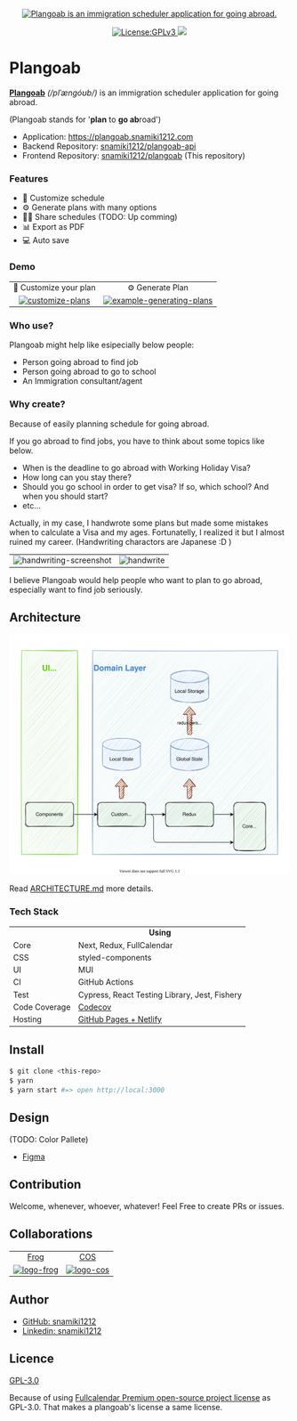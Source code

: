<p align="center">
  <a href="https://plangoab.snamiki1212.com">
    <img alt="Plangoab is an immigration scheduler application for going abroad." src="https://user-images.githubusercontent.com/26793088/114226819-f7332d80-9928-11eb-93f8-4f9919018bf6.png">
  </a>
</p>

<p align="center">
  <a align="center" href="https://github.com/snamiki1212/plangoab/blob/main/LICENSE.md">
    <img src="https://img.shields.io/badge/License-GPLv3-blue.svg" alt="License:GPLv3" />
  </a>
  <a align="center" href="https://codecov.io/gh/snamiki1212/plangoab">
    <img src="https://codecov.io/gh/snamiki1212/plangoab/branch/main/graph/badge.svg?token=PALDGS8QHD"/>
  </a>
</p>

# Plangoab

<b><a href="https://plangoab.snamiki1212.com">Plangoab</a></b> <i>(/plˈængóʊb/)</i> is an immigration scheduler application for going abroad.

(Plangoab stands for '<b>plan</b> to <b>go ab</b>road')

- Application: <a href="https://plangoab.snamiki1212.com">https://plangoab.snamiki1212.com</a>
- Backend Repository: [snamiki1212/plangoab-api](https://github.com/snamiki1212/plangoab-api)
- Frontend Repository: [snamiki1212/plangoab](https://github.com/snamiki1212/plangoab) (This repository)

### Features

- 📝 Customize schedule
- ⚙️ Generate plans with many options
- 💁‍♂️ Share schedules (TODO: Up comming)
- 📊 Export as PDF
- 💻 Auto save

### Demo

<table align="center">
  <tr align="center">
    <td>
      <span>📝 Customize your plan</span>
    </td>
    <td>
      <span>⚙️ Generate Plan</span>
    </td>
  </tr>
  <tr align="center">
    <td>
      <a href="https://plangoab.snamiki1212.com">
        <img
        src="https://user-images.githubusercontent.com/26793088/109248982-b37ecd00-779b-11eb-835a-21ba4d9e9e92.gif"
        alt="customize-plans">
      </a>
    </td>
    <td>
      <a href="https://plangoab.snamiki1212.com">
        <img src="https://user-images.githubusercontent.com/26793088/109247952-b8428180-7799-11eb-906f-44156c01746c.gif"
        alt="example-generating-plans">
      </a>
    </td>
  </tr>
</table>

### Who use?

Plangoab might help like esipecially below people:

- Person going abroad to find job
- Person going abroad to go to school
- An Immigration consultant/agent

### Why create?

Because of easily planning schedule for going abroad.

If you go abroad to find jobs, you have to think about some topics like below.

- When is the deadline to go abroad with Working Holiday Visa?
- How long can you stay there?
- Should you go school in order to get visa? If so, which school? And when you should start?
- etc...

Actually, in my case, I handwrote some plans but made some mistakes when to calculate a Visa and my ages. Fortunatelly, I realized it but I almost ruined my career. (Handwriting charactors are Japanese :D )

<table>
  <tr>
    <td>
      <img alt="handwriting-screenshot" src="https://user-images.githubusercontent.com/26793088/109250828-33f2fd00-779f-11eb-8bb8-0bb8fedd0787.png">
    </td>
    <td>
      <img alt="handwrite" src="https://user-images.githubusercontent.com/26793088/109252814-44a57200-77a3-11eb-99c0-94c3ccfc8f9a.png">
    </td>
  </tr>
</table>

I believe Plangoab would help people who want to plan to go abroad, especially want to find job seriously.

## Architecture

<a href="./doc/ARCHITECTURE.md">
  <img src="doc/DATA_FLOW.svg" alt="Header" />
</a>

Read [ARCHITECTURE.md](./doc/ARCHITECTURE.md) more details.

### Tech Stack

<table>
  <tr>
    <td></td>
    <td align="center"><b>Using</b></td>
  </tr>
  <tr>
    <td>Core</td>
    <td>Next, Redux, FullCalendar</td>
  </tr>
  <tr>
    <td>CSS</td>
    <td>styled-components</td>
  </tr>
  <tr>
    <td>UI</td>
    <td>MUI</td>
  </tr>
  <tr>
    <td>CI</td>
    <td>GitHub Actions</td>
  </tr>
  <tr>
    <td>Test</td>
    <td>Cypress, React Testing Library, Jest, Fishery</td>
  </tr>
  <tr>
    <td>Code Coverage</td>
    <td><a href="https://codecov.io/gh/snamiki1212/plangoab">Codecov</a></td>
  </tr>
  <tr>
    <td>Hosting</td>
    <td><a href="https://plangoab.snamiki1212.com">GitHub Pages + Netlify</a></td>
  </tr>
</table>

## Install

```zsh
$ git clone <this-repo>
$ yarn
$ yarn start #=> open http://local:3000
```

## Design

(TODO: Color Pallete)

- [Figma](https://www.figma.com/file/82LVs78k7dV4z8QoTBQ728/Plangoab?node-id=0%3A1)

## Contribution

Welcome, whenever, whoever, whatever! Feel Free to create PRs or issues.

## Collaborations

<table>
  <tr>
    <td align="center">
      <a href="https://frogagent.com/">
        Frog
      </a>
    </td>
    <td align="center">
      <a href="https://cosvancouver.com/">
        COS
      </a>
    </td>
  </tr>
  <tr>
    <td align="center">
      <a href="https://frogagent.com/">
        <img src="https://user-images.githubusercontent.com/26793088/114257682-73a02d80-9976-11eb-84cb-7b0e88658a83.png"
          alt="logo-frog" width="80" />
      </a>
    </td>
    <td align="center">
      <a href="https://cosvancouver.com/">
        <img src="https://user-images.githubusercontent.com/26793088/114257709-a0544500-9976-11eb-9258-c5d6f42e5470.png"
          alt="logo-cos" width="80" />
      </a>
    </td>
  </tr>
</table>

## Author

- [GitHub: snamiki1212](https://github.com/snamiki1212)
- [Linkedin: snamiki1212](https://www.linkedin.com/in/snamiki1212/)

## Licence

[GPL-3.0](https://github.com/snamiki1212/plangoab/blob/main/LICENSE.md)

Because of using [Fullcalendar Premium open-source project license](https://fullcalendar.io/license) as GPL-3.0. That makes a plangoab's license a same license.
